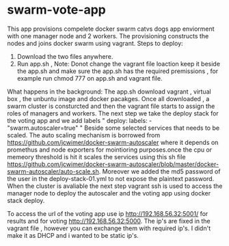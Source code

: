 # swarm-vote-app
This app provisions compelete docker swarm catvs dogs app enviorment with one manager node and 2 workers. The provisioning constructs the nodes and joins docker swarm using vagrant.
Steps to deploy:
1. Download the two files anywhere.
2. Run app.sh , Note: Donot change the vagrant file loaction keep it beside the app.sh and make sure the app.sh has the required premissions , for example run chmod 777 on app.sh and vagrant file.

What happens in the background:
The app.sh download vagrant , virtual box , the unbuntu image and docker pacakges. Once all downloaded , a swarm cluster is consturcted and then the vagrant file starts to assign the roles of managers and workers. The next step we take the deploy stack for the voting app and we add labels
"
deploy:
  labels:
    - "swarm.autoscaler=true"
 "
 Beside some selected services that needs to be scaled. The auto scaling mechanism is borrowed from https://github.com/jcwimer/docker-swarm-autoscaler where it depends on promethus and node exporters for mointioring purposes.once the cpu or memeory threshold is hit it scales the services using this sh file https://github.com/jcwimer/docker-swarm-autoscaler/blob/master/docker-swarm-autoscaler/auto-scale.sh. Moreover we added the md5 password of the user in the deploy-stack-01.yml to not expose the plaintext password.
When the cluster is avaliable the next step vagrant ssh  is used to access the manager node to deploy the autoscaler and the voting app using docker stack deploy.

To access the url of the voting app use  ip http://192.168.56.32:5001/ for results and for voting http://192.168.56.32:5000. The ip's are fixed in the vagrant file , however you can exchange them with required ip's. I didn't make it as DHCP and i wanted to be static ip's.
 
